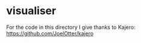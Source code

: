 # visualiser

For the code in this directory I give thanks to Kajero: https://github.com/JoelOtter/kajero
